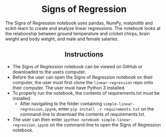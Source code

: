 #  <div align="center">Signs of Regression</div>

The Signs of Regression notebook uses pandas, NumPy, matplotlib and scikit-learn to create and analyze linear regressions. The notebook looks at the relationship between ground temperature and cricket chirps, brain weight and body weight, and male and female salaries.


## <div align="center">Instructions</div>

* The Signs of Regression notebook can be viewed on GitHub or downloaded to the users computer.
* Before the user can open the Signs of Regression notebook on their computer, the user must first clone the `linear-regression` repo onto their computer. The user must have Python 3 installed.
* To properly run the notebook, the contents of requirements.txt must be installed.
  * After navigating to the folder containing `simple-linear-regression.ipynb`, enter `pip install -r requirements.txt` on the command-line to download the contents of requirements.txt.
* The user can then enter `ipython notebook simple-linear-regression.ipynb` on the command-line to open the Signs of Regression notebook.
